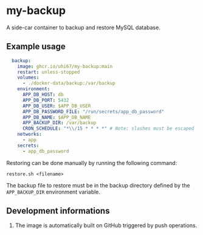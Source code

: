 my-backup
=========

A side-car container to backup and restore MySQL database.

Example usage
-------------

```yml
  backup:
    image: ghcr.io/uhi67/my-backup:main
    restart: unless-stopped
    volumes:
      - ./docker-data/backup:/var/backup
    environment:
      APP_DB_HOST: db
      APP_DB_PORT: 5432
      APP_DB_USER: $APP_DB_USER
      APP_DB_PASSWORD_FILE: "/run/secrets/app_db_password"
      APP_DB_NAME: $APP_DB_NAME
      APP_BACKUP_DIR: /var/backup
      CRON_SCHEDULE: "*\\/15 * * * *" # Note: slashes must be escaped
    networks:
      - app
    secrets:
      - app_db_password
```

Restoring can be done manually by running the following command:

`restore.sh <filename>`

The backup file to restore must be in the backup directory defined by the `APP_BACKUP_DIR` environment variable.

Development informations
-------------------------

1. The image is automatically built on GitHub triggered by push operations.
